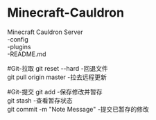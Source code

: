 # Minecraft-Cauldron
Minecraft Cauldron Server<br/>
-config<br/>
-plugins<br/>
-README.md

#Git-拉取
git reset --hard                -回退文件<br/>
git pull origin master          -拉去远程更新

#Git-提交
git add                         -保存修改并暂存<br/>
git stash                       -查看暂存状态<br/>
git commit -m "Note Message"    -提交已暂存的修改
